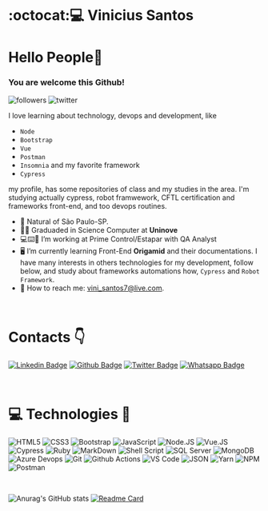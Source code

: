 # :octocat::computer: Vinicius Santos

# Hello People👋
### You are welcome this Github!

![followers](https://img.shields.io/github/followers/santosvini?style=social)
![twitter](https://img.shields.io/twitter/url?style=social&url=https%3A%2F%2Ftwitter.com%2FSantosVini7)

I love learning about technology, devops and development, like 
- ```Node```
- ```Bootstrap``` 
- ```Vue```
- ```Postman```
- ```Insomnia``` 
and my favorite framework
- ```Cypress```

my profile, has some repositories of class and my studies in the area.
I'm studying actually cypress, robot framwework, CFTL certification and frameworks front-end, and too devops routines.

- :round_pushpin:	Natural of São Paulo-SP.
- :man_student: Graduaded in Science Computer at **Uninove**
- :computer::keyboard::office: I’m working at Prime Control/Estapar with QA Analyst
- :desktop_computer: I’m currently learning Front-End **Origamid** and their documentations. I have many interests in others technologies for my development, follow below, and study about frameworks automations how, ```Cypress``` and ```Robot Framework```.
- :e-mail: How to reach me: vini_santos7@live.com.

<p>&nbsp;&nbsp;</p>

# Contacts 👇

[![Linkedin Badge](https://img.shields.io/badge/LinkedIn-0077B5?style=for-the-badge&logo=linkedin&logoColor=white&link=https://www.linkedin.com/in/vinicius-santos-12249198/)](https://www.linkedin.com/in/vinidsantos/)
[![Github Badge](https://img.shields.io/badge/GitHub-100000?style=for-the-badge&logo=github&logoColor=white&link=https://github.com/santosvini)](https://github.com/santosvini)
[![Twitter Badge](https://img.shields.io/badge/Twitter-1DA1F2?style=for-the-badge&logo=twitter&logoColor=white&link=https://twitter.com/SantosVini7)](https://twitter.com/SantosVini7)
[![Whatsapp Badge](https://img.shields.io/badge/WhatsApp-25D366?style=for-the-badge&logo=whatsapp&logoColor=white&link=https://api.whatsapp.com/send?phone=5511956092628&text=Olá!%20Vinicius)](https://api.whatsapp.com/send?phone=5511956092628&text=Olá!%20Vinicius)

<p>&nbsp;&nbsp;</p>

# 💻 Technologies 🧠

![HTML5](https://img.shields.io/badge/HTML5-E34F26?style=for-the-badge&logo=html5&logoColor=white)
![CSS3](https://img.shields.io/badge/CSS3-1572B6?style=for-the-badge&logo=css3&logoColor=white)
![Bootstrap](https://img.shields.io/badge/Bootstrap-782dbf?style=for-the-badge&logo=Bootstrap&logoColor=black)
![JavaScript](https://img.shields.io/badge/JavaScript-323330?style=for-the-badge&logo=javascript&logoColor=F7DF1E)
![Node.JS](https://img.shields.io/badge/Node.js-43853D?style=for-the-badge&logo=node.js&logoColor=white)
![Vue.JS](https://img.shields.io/badge/Vue.js-35495E?style=for-the-badge&logo=vue.js&logoColor=4FC08D)
![Cypress](https://img.shields.io/badge/Cypress-35495E?style=for-the-badge&logo=cypress&logoColor=4FC08D)
![Ruby](https://img.shields.io/badge/ruby-%23CC342D.svg?style=for-the-badge&logo=ruby&logoColor=white)
![MarkDown](https://img.shields.io/badge/Markdown-000000?style=for-the-badge&logo=markdown&logoColor=white)
![Shell Script](https://img.shields.io/badge/Shell_Script-121011?style=for-the-badge&logo=gnu-bash&logoColor=white)
![SQL Server](https://camo.githubusercontent.com/88afa53aae635c5b291df317cc91e6cd48a551a28a84a6add3664d311fe28765/68747470733a2f2f696d672e736869656c64732e696f2f62616467652f4d6963726f736f667425323053514c2532305365727665722d4343323932373f7374796c653d666f722d7468652d6261646765266c6f676f3d6d6963726f736f667425323073716c253230736572766572266c6f676f436f6c6f723d7768697465)
![MongoDB](https://img.shields.io/badge/MongoDB-%234ea94b.svg?style=for-the-badge&logo=mongodb&logoColor=white)
![Azure Devops](https://camo.githubusercontent.com/e635c8509d513fd5ed5c9127dadd45efa44cc00a2be24da4e71bfd8afe58c631/68747470733a2f2f696d672e736869656c64732e696f2f62616467652f6d6963726f736f6674253230617a7572652d3030383944363f7374796c653d666f722d7468652d6261646765266c6f676f3d6d6963726f736f66742d617a757265266c6f676f436f6c6f723d7768697465)
![Git](https://img.shields.io/badge/git-%23F05033.svg?style=for-the-badge&logo=git&logoColor=white)
![Github Actions](https://camo.githubusercontent.com/10fbc037dc192b6e84b8bcd8b9eb1762841606a8e5476cbf1fe4d5fcb17fed48/68747470733a2f2f696d672e736869656c64732e696f2f62616467652f4769744875625f416374696f6e732d3230383846463f7374796c653d666f722d7468652d6261646765266c6f676f3d6769746875622d616374696f6e73266c6f676f436f6c6f723d7768697465)
![VS Code](https://img.shields.io/badge/VisualStudioCode-3d85c6?style=for-the-badge&logo=VisualStudioCode&logoColor=black)
![JSON](https://camo.githubusercontent.com/e0fe31b4bf5a7cffb35f18ee50fcdbe1f61bde74f893781502ba2bf708f270f6/68747470733a2f2f696d672e736869656c64732e696f2f62616467652f6a736f6e2d3545354335433f7374796c653d666f722d7468652d6261646765266c6f676f3d6a736f6e266c6f676f436f6c6f723d7768697465)
![Yarn](https://img.shields.io/badge/yarn-%232C8EBB.svg?style=for-the-badge&logo=yarn&logoColor=white)
![NPM](https://img.shields.io/badge/NPM-%23CB3837.svg?style=for-the-badge&logo=npm&logoColor=white)
![Postman](https://img.shields.io/badge/Postman-FF6C37?style=for-the-badge&logo=postman&logoColor=white)

<p>&nbsp;&nbsp;</p>

![Anurag's GitHub stats](https://github-readme-stats.vercel.app/api?username=santosvini&theme=vision-friendly-dark&show_icons=true)
[![Readme Card](https://github-readme-stats.vercel.app/api/pin/?username=santosvini&theme=vision-friendly-dark&show_icons=true&repo=devfinance)](https://github.com/santosvini/devfinance)
